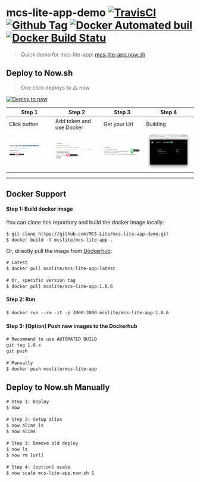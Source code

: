 # mcs-lite-app-demo [![TravisCI](https://travis-ci.org/MCS-Lite/mcs-lite-app-demo.svg?branch=master)](https://travis-ci.org/MCS-Lite/mcs-lite-app-demo) [![Github Tag][githubTag-badge]][githubTag] [![Docker Automated buil](https://img.shields.io/docker/automated/jrottenberg/ffmpeg.svg)][dockerhub] [![Docker Build Statu](https://img.shields.io/docker/build/jrottenberg/ffmpeg.svg)][dockerhub]

> Quick demo for mcs-lite-app: [mcs-lite-app.now.sh](https://mcs-lite-app.now.sh)

## Deploy to Now.sh

> One click deploys to △ now

[![Deploy to now](https://deploy.now.sh/static/button.svg)](https://deploy.now.sh/?repo=https://github.com/MCS-Lite/mcs-lite-app-demo)


| **Step 1** | **Step 2** | **Step 3** |  **Step 4** |
|-----|-----|-----|-----|
|Click button |Add token and use Docker| Get your Url | Building |
| ![step1](./docs/1.png) | ![step2](./docs/2.png) | ![step3](./docs/3.png) | ![step4](./docs/4.png) |


----

## Docker Support

#### Step 1: Build docker image

You can clone this reporitory and build the docker image locally:

```
$ git clone https://github.com/MCS-Lite/mcs-lite-app-demo.git
$ docker build -t mcslite/mcs-lite-app .
```

Or, directly pull the image from [Dockerhub](https://hub.docker.com/r/mcslite/mcs-lite-app/):

```
# Latest
$ docker pull mcslite/mcs-lite-app:latest

# Or, specific version tag
$ docker pull mcslite/mcs-lite-app:1.0.6
```

#### Step 2: Run

```
$ docker run --rm -it -p 3000:3000 mcslite/mcs-lite-app:1.0.6
```

#### Step 3: \[Option\] Push new images to the Dockerhub

```
# Recommend to use AUTOMATED BUILD
git tag 1.0.x
git push

# Manually
$ docker push mcslite/mcs-lite-app
```

## Deploy to Now.sh Manually

```
# Step 1: Deploy
$ now

# Step 2: Setup alias
$ now alias ls
$ now alias

# Step 3: Remove old deploy
$ now ls
$ now rm [url]

# Step 4: [option] scale
$ now scale mcs-lite-app.now.sh 1
```

[githubTag-badge]: https://img.shields.io/github/tag/MCS-Lite/mcs-lite-app-demo.svg?style=flat-square
[githubTag]: https://github.com/MCS-Lite/mcs-lite-app-demo/releases
[dockerhub]: https://hub.docker.com/r/mcslite/mcs-lite-app/
